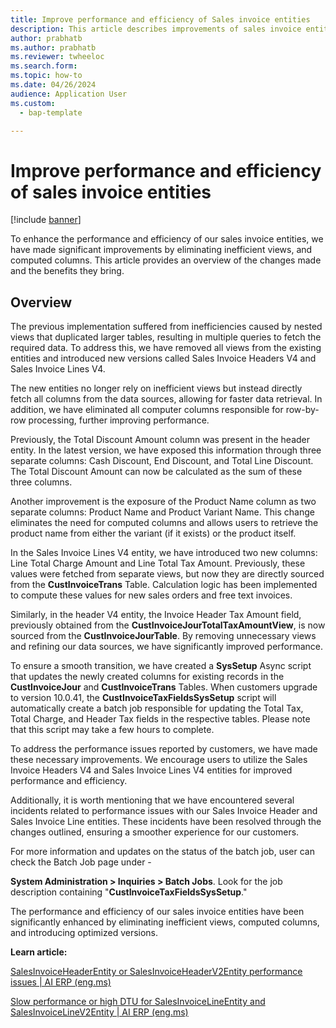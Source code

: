```yaml
---
title: Improve performance and efficiency of Sales invoice entities
description: This article describes improvements of sales invoice entities.
author: prabhatb
ms.author: prabhatb
ms.reviewer: twheeloc
ms.search.form:
ms.topic: how-to
ms.date: 04/26/2024
audience: Application User
ms.custom: 
  - bap-template

---
```

# Improve performance and efficiency of sales invoice entities

[!include [banner](../includes/banner.md)]

To enhance the performance and efficiency of our sales invoice entities, we have made significant improvements by eliminating inefficient views, and computed columns. This article provides an overview of the
changes made and the benefits they bring.


## Overview

The previous implementation suffered from inefficiencies caused by nested views that duplicated larger tables, resulting in multiple queries to fetch the required data. To address this, we have removed all views 
from the existing entities and introduced new versions called Sales Invoice Headers V4 and Sales Invoice Lines V4.

The new entities no longer rely on inefficient views but instead directly fetch all columns from the data sources, allowing for faster data retrieval. In addition, we have eliminated all computer columns 
responsible for row-by-row processing, further improving performance.

Previously, the Total Discount Amount column was present in the header entity. In the latest version, we have exposed this information through three separate columns: Cash Discount, End Discount, and Total Line 
Discount. The Total Discount Amount can now be calculated as the sum of these three columns.

Another improvement is the exposure of the Product Name column as two separate columns: Product Name and Product Variant Name. This change eliminates the need for computed columns and allows users to retrieve the
product name from either the variant (if it exists) or the product itself.

In the Sales Invoice Lines V4 entity, we have introduced two new columns: Line Total Charge Amount and Line Total Tax Amount. Previously, these values were fetched from separate views, but now they are directly
sourced from the **CustInvoiceTrans** Table. Calculation logic has been implemented to compute these values for new sales orders and free text invoices.

Similarly, in the header V4 entity, the Invoice Header Tax Amount field, previously obtained from the **CustInvoiceJourTotalTaxAmountView**, is now sourced from the **CustInvoiceJourTable**. By removing 
unnecessary views and refining our data sources, we have significantly improved performance.

To ensure a smooth transition, we have created a **SysSetup** Async script that updates the newly created columns for existing records in the **CustInvoiceJour** and **CustInvoiceTrans** Tables. When customers
upgrade to version 10.0.41, the **CustInvoiceTaxFieldsSysSetup** script will automatically create a batch job responsible for updating the Total Tax, Total Charge, and Header Tax fields in the respective tables. 
Please note that this script may take a few hours to complete.

To address the performance issues reported by customers, we have made these necessary improvements. We encourage users to utilize the Sales Invoice Headers V4 and Sales Invoice Lines V4 entities for improved 
performance and efficiency.

Additionally, it is worth mentioning that we have encountered several incidents related to performance issues with our Sales Invoice Header and Sales Invoice Line entities. These incidents have been resolved 
through the changes outlined, ensuring a smoother experience for our customers.

For more information and updates on the status of the batch job, user can check the Batch Job page under -

**System Administration > Inquiries > Batch Jobs**. Look for the job description containing "**CustInvoiceTaxFieldsSysSetup**."

The performance and efficiency of our sales invoice entities have been significantly enhanced by eliminating inefficient views, computed columns, and introducing optimized versions. 

**Learn article:**  

[SalesInvoiceHeaderEntity or SalesInvoiceHeaderV2Entity performance issues | AI ERP (eng.ms)](https://eng.ms/docs/cloud-ai-platform/business-applications-and-platform/bap-ai-erp/aierp-finance/d365-finance-application-core-services/dynamics-365-ai-erp/tsgs/finance/accountsreceivable/salesorderinvoicing/salesorderinvoicingentities/salesinvoiceheaderentityorsalesinvoiceheaderv2entityperformanceissues)

[Slow performance or high DTU for SalesInvoiceLineEntity and SalesInvoiceLineV2Entity | AI ERP (eng.ms)](https://eng.ms/docs/cloud-ai-platform/business-applications-and-platform/bap-ai-erp/aierp-finance/d365-finance-application-core-services/dynamics-365-ai-erp/tsgs/finance/accountsreceivable/salesorderinvoicing/salesorderinvoicingentities/slowperformanceorhighdtuforsalesinvoicelineentityandsalesinvoicelinev2entity)

